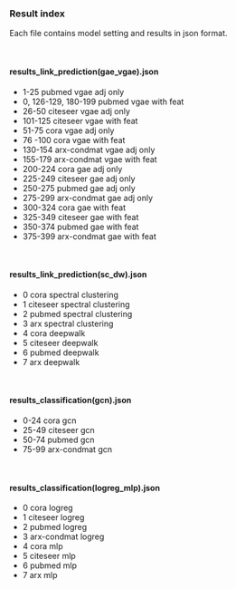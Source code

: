 ### Result index

Each file contains model setting and results in json format.

<br>

#### results_link_prediction(gae_vgae).json

- 1-25 pubmed vgae adj only
- 0, 126-129, 180-199 pubmed vgae with feat
- 26-50 citeseer vgae adj only
- 101-125 citeseer vgae with feat
- 51-75 cora vgae adj only
- 76 -100 cora vgae with feat
- 130-154 arx-condmat vgae adj only
- 155-179 arx-condmat vgae with feat
- 200-224 cora gae adj only
- 225-249 citeseer gae adj only
- 250-275 pubmed gae adj only
- 275-299 arx-condmat gae adj only
- 300-324 cora gae with feat
- 325-349 citeseer gae with feat
- 350-374 pubmed gae with feat
- 375-399 arx-condmat gae with feat

<br>

#### results_link_prediction(sc_dw).json

- 0 cora spectral clustering
- 1 citeseer spectral clustering
- 2 pubmed spectral clustering
- 3 arx spectral clustering
- 4 cora deepwalk
- 5 citeseer deepwalk
- 6 pubmed deepwalk
- 7 arx deepwalk

<br>

#### results_classification(gcn).json

- 0-24 cora gcn 
- 25-49 citeseer gcn
- 50-74 pubmed gcn
- 75-99 arx-condmat gcn

<br>

#### results_classification(logreg_mlp).json

- 0 cora logreg
- 1 citeseer logreg
- 2 pubmed logreg
- 3 arx-condmat logreg
- 4 cora mlp
- 5 citeseer mlp
- 6 pubmed mlp
- 7 arx mlp







